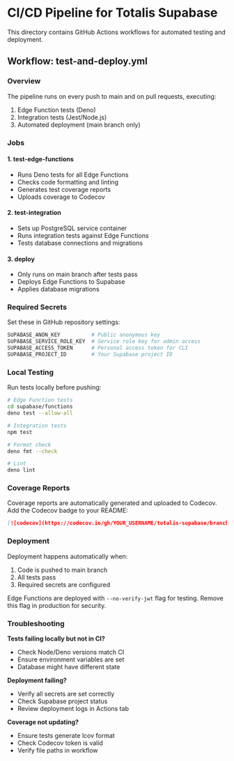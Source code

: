 # CI/CD Pipeline for Totalis Supabase

This directory contains GitHub Actions workflows for automated testing and deployment.

## Workflow: test-and-deploy.yml

### Overview
The pipeline runs on every push to main and on pull requests, executing:
1. Edge Function tests (Deno)
2. Integration tests (Jest/Node.js)
3. Automated deployment (main branch only)

### Jobs

#### 1. test-edge-functions
- Runs Deno tests for all Edge Functions
- Checks code formatting and linting
- Generates test coverage reports
- Uploads coverage to Codecov

#### 2. test-integration
- Sets up PostgreSQL service container
- Runs integration tests against Edge Functions
- Tests database connections and migrations

#### 3. deploy
- Only runs on main branch after tests pass
- Deploys Edge Functions to Supabase
- Applies database migrations

### Required Secrets

Set these in GitHub repository settings:

```bash
SUPABASE_ANON_KEY          # Public anonymous key
SUPABASE_SERVICE_ROLE_KEY  # Service role key for admin access
SUPABASE_ACCESS_TOKEN      # Personal access token for CLI
SUPABASE_PROJECT_ID        # Your Supabase project ID
```

### Local Testing

Run tests locally before pushing:

```bash
# Edge Function tests
cd supabase/functions
deno test --allow-all

# Integration tests
npm test

# Format check
deno fmt --check

# Lint
deno lint
```

### Coverage Reports

Coverage reports are automatically generated and uploaded to Codecov.
Add the Codecov badge to your README:

```markdown
[![codecov](https://codecov.io/gh/YOUR_USERNAME/totalis-supabase/branch/main/graph/badge.svg)](https://codecov.io/gh/YOUR_USERNAME/totalis-supabase)
```

### Deployment

Deployment happens automatically when:
1. Code is pushed to main branch
2. All tests pass
3. Required secrets are configured

Edge Functions are deployed with `--no-verify-jwt` flag for testing.
Remove this flag in production for security.

### Troubleshooting

**Tests failing locally but not in CI?**
- Check Node/Deno versions match CI
- Ensure environment variables are set
- Database might have different state

**Deployment failing?**
- Verify all secrets are set correctly
- Check Supabase project status
- Review deployment logs in Actions tab

**Coverage not updating?**
- Ensure tests generate lcov format
- Check Codecov token is valid
- Verify file paths in workflow